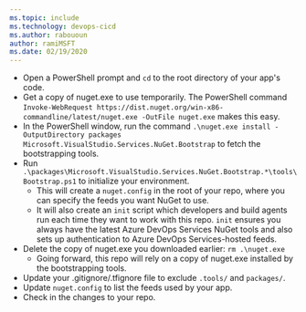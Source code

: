 ```yaml
---
ms.topic: include
ms.technology: devops-cicd
ms.author: rabououn
author: ramiMSFT
ms.date: 02/19/2020
---
```


* Open a PowerShell prompt and `cd` to the root directory of your app's code.
* Get a copy of nuget.exe to use temporarily. The PowerShell command `Invoke-WebRequest https://dist.nuget.org/win-x86-commandline/latest/nuget.exe -OutFile nuget.exe` makes this easy.
* In the PowerShell window, run the command `.\nuget.exe install -OutputDirectory packages Microsoft.VisualStudio.Services.NuGet.Bootstrap` to fetch the bootstrapping tools.
* Run `.\packages\Microsoft.VisualStudio.Services.NuGet.Bootstrap.*\tools\Bootstrap.ps1` to initialize your environment.
  * This will create a `nuget.config` in the root of your repo, where you can specify the feeds you want NuGet to use.
  * It will also create an `init` script which developers and build agents run each time they want to work with this repo. `init` ensures you always have the latest Azure DevOps Services NuGet tools and also sets up authentication to Azure DevOps Services-hosted feeds.
* Delete the copy of nuget.exe you downloaded earlier: `rm .\nuget.exe`
  * Going forward, this repo will rely on a copy of nuget.exe installed by the bootstrapping tools.
* Update your .gitignore/.tfignore file to exclude `.tools/` and `packages/`.
* Update `nuget.config` to list the feeds used by your app.
* Check in the changes to your repo.
